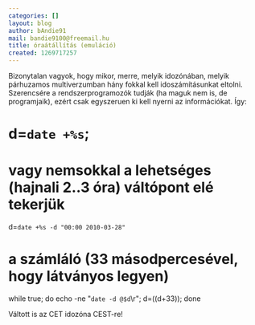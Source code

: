 ```yaml
---
categories: []
layout: blog
author: bAndie91
mail: bandie9100@freemail.hu
title: óraátállítás (emuláció)
created: 1269717257
---
```

<!--break--><!--break-->Bizonytalan vagyok, hogy mikor, merre, melyik idozónában, melyik párhuzamos multiverzumban hány fokkal kell idoszámításunkat eltolni. Szerencsére a rendszerprogramozók tudják <!--break-->(ha maguk nem is, de programjaik), ezért csak egyszeruen ki kell nyerni az információkat. Így:

# d=`date +%s`;
# vagy nemsokkal a lehetséges (hajnali 2..3 óra) váltópont elé tekerjük
d=`date +%s -d "00:00 2010-03-28"`
# a számláló (33 másodpercesével, hogy látványos legyen)
while true; do echo -ne "`date -d @$d`\r"; d=$(($d+33)); done

Váltott is az CET idozóna CEST-re!
